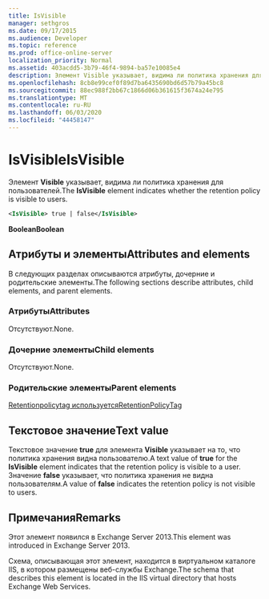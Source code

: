 ```yaml
---
title: IsVisible
manager: sethgros
ms.date: 09/17/2015
ms.audience: Developer
ms.topic: reference
ms.prod: office-online-server
localization_priority: Normal
ms.assetid: 403acdd5-3b79-46f4-9894-ba57e10085e4
description: Элемент Visible указывает, видима ли политика хранения для пользователей.
ms.openlocfilehash: 8cb8e99cef0f89d7ba6435690bd6d57b79a45bc8
ms.sourcegitcommit: 88ec988f2bb67c1866d06b361615f3674a24e795
ms.translationtype: MT
ms.contentlocale: ru-RU
ms.lasthandoff: 06/03/2020
ms.locfileid: "44458147"
---
```

# <a name="isvisible"></a><span data-ttu-id="598c9-103">IsVisible</span><span class="sxs-lookup"><span data-stu-id="598c9-103">IsVisible</span></span>

<span data-ttu-id="598c9-104">Элемент **Visible** указывает, видима ли политика хранения для пользователей.</span><span class="sxs-lookup"><span data-stu-id="598c9-104">The **IsVisible** element indicates whether the retention policy is visible to users.</span></span> 
  
```XML
<IsVisible> true | false</IsVisible>
```

 <span data-ttu-id="598c9-105">**Boolean**</span><span class="sxs-lookup"><span data-stu-id="598c9-105">**Boolean**</span></span>
## <a name="attributes-and-elements"></a><span data-ttu-id="598c9-106">Атрибуты и элементы</span><span class="sxs-lookup"><span data-stu-id="598c9-106">Attributes and elements</span></span>

<span data-ttu-id="598c9-107">В следующих разделах описываются атрибуты, дочерние и родительские элементы.</span><span class="sxs-lookup"><span data-stu-id="598c9-107">The following sections describe attributes, child elements, and parent elements.</span></span>
  
### <a name="attributes"></a><span data-ttu-id="598c9-108">Атрибуты</span><span class="sxs-lookup"><span data-stu-id="598c9-108">Attributes</span></span>

<span data-ttu-id="598c9-109">Отсутствуют.</span><span class="sxs-lookup"><span data-stu-id="598c9-109">None.</span></span>
  
### <a name="child-elements"></a><span data-ttu-id="598c9-110">Дочерние элементы</span><span class="sxs-lookup"><span data-stu-id="598c9-110">Child elements</span></span>

<span data-ttu-id="598c9-111">Отсутствуют.</span><span class="sxs-lookup"><span data-stu-id="598c9-111">None.</span></span>
  
### <a name="parent-elements"></a><span data-ttu-id="598c9-112">Родительские элементы</span><span class="sxs-lookup"><span data-stu-id="598c9-112">Parent elements</span></span>

[<span data-ttu-id="598c9-113">Retentionpolicytag используется</span><span class="sxs-lookup"><span data-stu-id="598c9-113">RetentionPolicyTag</span></span>](retentionpolicytag.md)
  
## <a name="text-value"></a><span data-ttu-id="598c9-114">Текстовое значение</span><span class="sxs-lookup"><span data-stu-id="598c9-114">Text value</span></span>

<span data-ttu-id="598c9-115">Текстовое значение **true** для элемента **Visible** указывает на то, что политика хранения видна пользователю.</span><span class="sxs-lookup"><span data-stu-id="598c9-115">A text value of **true** for the **IsVisible** element indicates that the retention policy is visible to a user.</span></span> <span data-ttu-id="598c9-116">Значение **false** указывает, что политика хранения не видна пользователям.</span><span class="sxs-lookup"><span data-stu-id="598c9-116">A value of **false** indicates the retention policy is not visible to users.</span></span> 
  
## <a name="remarks"></a><span data-ttu-id="598c9-117">Примечания</span><span class="sxs-lookup"><span data-stu-id="598c9-117">Remarks</span></span>

<span data-ttu-id="598c9-118">Этот элемент появился в Exchange Server 2013.</span><span class="sxs-lookup"><span data-stu-id="598c9-118">This element was introduced in Exchange Server 2013.</span></span>
  
<span data-ttu-id="598c9-119">Схема, описывающая этот элемент, находится в виртуальном каталоге IIS, в котором размещены веб-службы Exchange.</span><span class="sxs-lookup"><span data-stu-id="598c9-119">The schema that describes this element is located in the IIS virtual directory that hosts Exchange Web Services.</span></span>
  

